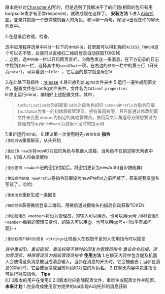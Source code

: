 原本是针对[Character.AI](beta.character.ai)写的，但是遇到了我解决不了的问题(相同的包只有用burpsuite发才有正常response)，就改成现在这样了。
**安装方法**
1.进入[Ai乌托邦](https://www.ai-topia.com)，登录并挑选一个想做成机器人的角色，和ta聊一两句，保证ta出现在你的聊天列表中。    

2.在登录后右键，检查，  

选中应用程序选单中`存储`一栏下的`本地存储`，在里面可以得到你的`ACCESS_TOKEN`(这个可以先不管，后面可以直接扫二维码登录自动获取TOKEN)  
 ，之后，选中`网络`一栏以开启网页监听，向角色发送一条消息，在下方记录的日志中找到`名称`一栏，选择其中的`sendChat`一项，在右边的`预览`一栏中的第三行（开头为`data:`），可以看到`roleId: `，它后面的数字就是`角色Id`  

3.在此处下载插件：[release](https://github.com/Touch-Night/CAIbot/releases/v0.2)
4.将它放到plugins文件夹中 
5.运行一遍生成配置文件，配置文件在Config文件夹中，文件名为`CAIconf.properties`  
6.停止运行mirai，编辑好上述配置文件。其中，  
> `Authorization`为你的密钥
>`Id`为对应角色的ID
>`CommandPrefix`为指令前缀
>`InitAdmin`为唯一的初始超级管理员，拥有最高权限，且只能通过修改配置文件来变更
>`Admins`为指定的其他管理员，使用英文半角逗号分隔想要设为管理员的qq号
>`NoPower`为权限不足时的提示词

7.重新运行mirai。
8.建议第一次使用时先`/微信登录` 
**指令**  
`/重启对话`重置聊天，从头开始  

`/重设ID newID`将newID对应的角色与机器人连接，当角色不在前述聊天列表中时，机器人将会提醒你  

`/重设密钥 newAuth`旧的密钥过期后，将密钥更新为newAuth(自带防刷屏)  

`/重设命令前缀 newPrefix`将指令前缀设为newPrefix(之前坏掉了，原来是我变量名写错了，哈哈)  

`/重发消息`重新生成一条回复   

`/微信登录`获得微信登录二维码，用微信通过摄像头扫描后自动获取TOKEN  

`/添加管理员 <member>`将<member>设为管理员，<member>的输入可以用@，也可以用qq号
`/移除管理员 <member>`撤销<member>的管理员身份，<member>的输入可以用@，也可以用qq号+=[似乎有点问题]=+

`/重设权限不够时的回复 <String>`让机器人在权限不足的人使用指令时以<String>回复

*其中重设ID、重设密钥、重设权限不够时的回复为管理员指令*
*重设命令前缀、添加管理员、移除管理员为超级管理员指令*
**使用方法**
1.在聊天内容中包含提及机器人会使得这条消息被当成消息输入。当@在消息的开头时，它会被删去；当@在消息的中间时，它会被替换成当前角色ID对应的角色名。
2.在聊天内容中包含指令可执行对应指令。
**Tips**  
0.1.0版本的用户在使用0.2.0版本时应删除配置文件，重新生成配置文件并配置。
**未来计划**
1.完全改成使用官方提供的api实现Ai乌托邦的消息获取
